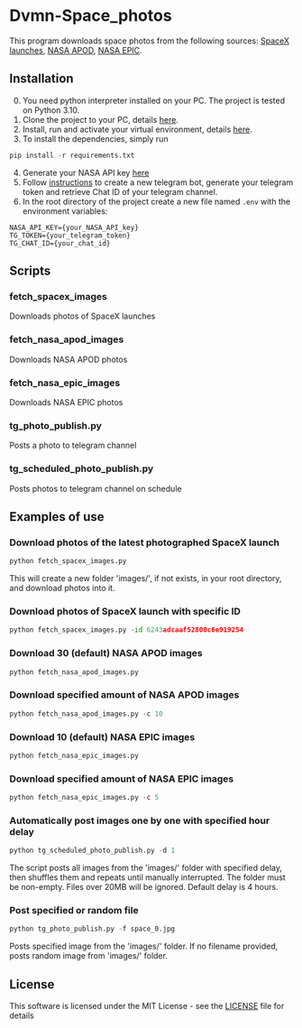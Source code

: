 # Dvmn-Space_photos
This program downloads space photos from the following sources: [SpaceX launches](https://docs.spacexdata.com/), [NASA APOD](https://apod.nasa.gov/apod/), [NASA EPIC](https://epic.gsfc.nasa.gov/).

## Installation
0. You need python interpreter installed on your PС. The project is tested on Python 3.10.
1. Clone the project to your PC, details [here](https://docs.github.com/en/repositories/creating-and-managing-repositories/cloning-a-repository).
2. Install, run and activate your virtual environment, details [here](https://docs.python-guide.org/dev/virtualenvs/).
3. To install the dependencies, simply run 
```python
pip install -r requirements.txt
```
4. Generate your NASA API key [here](https://api.nasa.gov/) 
5. Follow [instructions](https://sitogon.ru/blog/252-kak-sozdat-telegram-bot-poluchit-ego-token-i-chat-id) to create a new telegram bot, generate your telegram token and retrieve Chat ID of your telegram channel.
6. In the root directory of the project create a new file named `.env` with the environment variables:
```
NASA_API_KEY={your_NASA_API_key}
TG_TOKEN={your_telegram_token}
TG_CHAT_ID={your_chat_id}
```

## Scripts
### fetch_spacex_images
Downloads photos of SpaceX launches

### fetch_nasa_apod_images
Downloads NASA APOD photos

### fetch_nasa_epic_images
Downloads NASA EPIC photos

### tg_photo_publish.py
Posts a photo to telegram channel

### tg_scheduled_photo_publish.py
Posts photos to telegram channel on schedule

## Examples of use

### Download photos of the latest photographed SpaceX launch
```python
python fetch_spacex_images.py
```
This will create a new folder 'images/', if not exists, in your root directory, and download photos into it.

### Download photos of SpaceX launch with specific ID
```python
python fetch_spacex_images.py -id 6243adcaaf52800c6e919254
```

### Download 30 (default) NASA APOD images
```python
python fetch_nasa_apod_images.py
```

### Download specified amount of NASA APOD images
```python
python fetch_nasa_apod_images.py -c 10
```

### Download 10 (default) NASA EPIC images
```python
python fetch_nasa_epic_images.py
```

### Download specified amount of NASA EPIC images
```python
python fetch_nasa_epic_images.py -c 5
```

### Automatically post images one by one with specified hour delay
```python
python tg_scheduled_photo_publish.py -d 1
```
The script posts all images from the 'images/' folder with specified delay, then shuffles them and repeats until manually interrupted.
The folder must be non-empty.
Files over 20MB will be ignored. Default delay is 4 hours.

### Post specified or random file
```python
python tg_photo_publish.py -f space_0.jpg
```
Posts specified image from the 'images/' folder. If no filename provided, posts random image from 'images/' folder. 

## License
This software is licensed under the MIT License - see the [LICENSE](https://github.com/vdesyatke/Dvmn-Weather/blob/master/LICENSE) file for details
